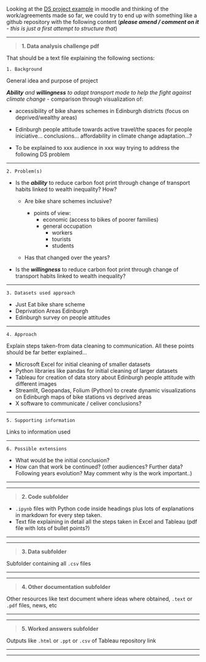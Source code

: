 Looking at the [DS project example](https://github.com/Data-Education-in-Schools/CityFibre-L6-pyexemplar) in moodle and thinking of the work/agreements made so far, we could try to end up with something like a github repository with the following content (***please amend / comment on it*** - *this is just a first attempt to structure that*)

---

> **1.	Data analysis challenge pdf**

That should be a text file explaining the following sections:

    1. Background
General idea and purpose of project

***Ability** and **willingness** to adapt transport mode to help the fight against climate change* - comparison through visualization of:

* accessibility of bike shares schemes in Edinburgh districts (focus on deprived/wealthy areas)

* Edinburgh people attitude towards active travel/the spaces for people iniciative... conclusions… affordability in climate change adaptation…?

* To be explained to xxx audience in xxx way trying to address the following DS problem


---

    2. Problem(s)

* Is the ***ability*** to reduce carbon foot print through change of transport habits linked to wealth inequality? How?

    * Are bike share schemes inclusive? 
        * points of view: 
            * economic (access to bikes of poorer families)
            * general occupation 
                * workers
                * tourists
                * students

    * Has that changed over the years? 

* Is the ***willingness*** to reduce carbon foot print through change of transport habits linked to wealth inequality?


---

    3. Datasets used approach 

* Just Eat bike share scheme
* Deprivation Areas Edinburgh
* Edinburgh survey on people attitudes					

---

    4. Approach 
Explain steps taken-from data cleaning to communication. All these points should be far better explained...
* Microsoft Excel for initial cleaning of smaller datasets
* Python libraries like pandas for initial cleaning of larger datasets
* Tableau for creation of data story about Edinburgh people attitude with different images
* Streamlit, Geopandas, Folium (Python) to create dynamic visualizations on Edinburgh maps of bike stations vs deprived areas
* X software to communicate / celiver conclusions?

---

    5. Supporting information
Links to information used

---

    6. Possible extensions 
* What would be the initial conclusion? 
* How can that work be continued? (other audiences? Further data? Following years evolution? May comment why is the work important..)

---
---


> **2.	Code subfolder**

* `.ipynb` files with Python code inside headings plus lots of explanations in markdown for every step taken.
* Text file explaining in detail all the steps taken in Excel and Tableau (pdf file with lots of bullet points?)

---
---

> **3.	Data subfolder**

Subfolder containing all `.csv` files

---
---

> **4.	Other documentation subfolder**

Other resources like text document where ideas where obtained, `.text` or `.pdf` files, news, etc

---
---

> **5.	Worked answers subfolder**

Outputs like `.html` or `.ppt` or `.csv` of Tableau repository link

---
---

